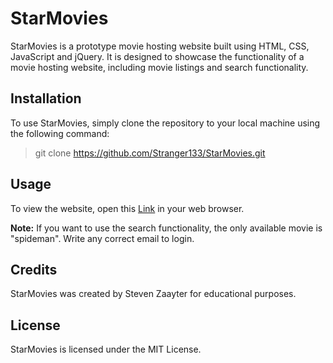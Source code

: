 # StarMovies

StarMovies is a prototype movie hosting website built using HTML, CSS, JavaScript and jQuery. It is designed to showcase the functionality of a movie hosting website, including movie listings and search functionality.

## Installation

To use StarMovies, simply clone the repository to your local machine using the following command:

>git clone https://github.com/Stranger133/StarMovies.git

## Usage

To view the website, open this [Link](https://stranger133.github.io/StarMovies/) in your web browser.

**Note:** 
    If you want to use the search functionality, the only available movie is "spideman".
    Write any correct email to login.

## Credits

StarMovies was created by Steven Zaayter for educational purposes.

## License

StarMovies is licensed under the MIT License.
